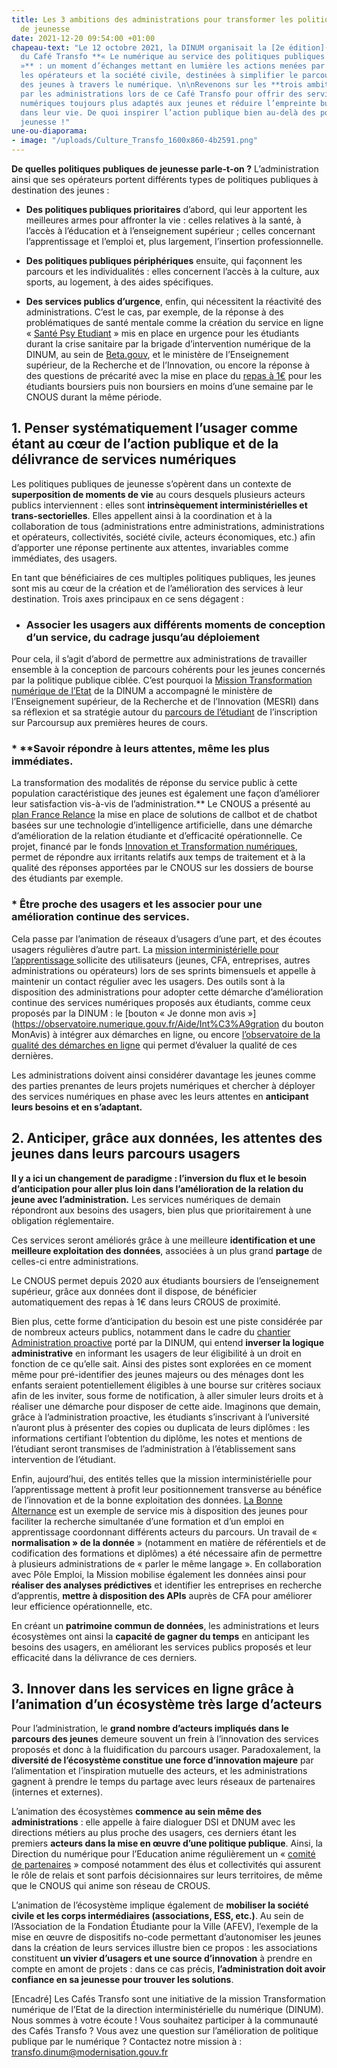```yaml
---
title: Les 3 ambitions des administrations pour transformer les politiques publiques
  de jeunesse
date: 2021-12-20 09:54:00 +01:00
chapeau-text: "Le 12 octobre 2021, la DINUM organisait la [2e édition](https://www.numerique.gouv.fr/agenda/cafe-de-la-transfo-number-2-le-numerique-au-service-des-politiques-publiques-de-jeunesse/)
  du Café Transfo **« Le numérique au service des politiques publiques de jeunesse
  »** : un moment d’échanges mettant en lumière les actions menées par les administrations,
  les opérateurs et la société civile, destinées à simplifier le parcours administratif
  des jeunes à travers le numérique. \n\nRevenons sur les **trois ambitions** portées
  par les administrations lors de ce Café Transfo pour offrir des services publics
  numériques toujours plus adaptés aux jeunes et réduire l’empreinte bureaucratique
  dans leur vie. De quoi inspirer l’action publique bien au-delà des politiques de
  jeunesse !"
une-ou-diaporama:
- image: "/uploads/Culture_Transfo_1600x860-4b2591.png"
---
```


**De quelles politiques publiques de jeunesse parle-t-on ?**
L’administration ainsi que ses opérateurs portent différents types de politiques publiques à destination des jeunes :

* **Des politiques publiques prioritaires** d’abord, qui leur apportent les meilleures armes pour affronter la vie : celles relatives à la santé, à l’accès à l’éducation et à l’enseignement supérieur ; celles concernant l’apprentissage et l’emploi et, plus largement, l’insertion professionnelle. 

* **Des politiques publiques périphériques** ensuite, qui façonnent les parcours et les individualités : elles concernent l’accès à la culture, aux sports, au logement, à des aides spécifiques. 

* **Des services publics d’urgence**, enfin, qui nécessitent la réactivité des administrations.
C’est le cas, par exemple, de la réponse à des problématiques de santé mentale comme la création du service en ligne « [Santé Psy Etudiant](https://santepsy.etudiant.gouv.fr/) » mis en place en urgence pour les étudiants durant la crise sanitaire par la brigade d’intervention numérique de la DINUM, au sein de [Beta.gouv](https://beta.gouv.fr/), et le ministère de l’Enseignement supérieur, de la Recherche et de l’Innovation, ou encore la réponse à des questions de précarité avec la mise en place du [repas à 1€](https://www.enseignementsup-recherche.gouv.fr/cid156629/www.enseignementsup-recherche.gouv.fr/cid156629/un-repas-a-un-euro-pour-tous-les-etudiants-dans-tous-les-crous.html) pour les étudiants boursiers puis non boursiers en moins d’une semaine par le CNOUS durant la même période. 

## 1. Penser systématiquement l’usager comme étant au cœur de l’action publique et de la délivrance de services numériques

Les politiques publiques de jeunesse s’opèrent dans un contexte de **superposition de moments de vie** au cours desquels plusieurs acteurs publics interviennent : elles sont **intrinsèquement interministérielles et trans-sectorielles**. Elles appellent ainsi à la coordination et à la collaboration de tous (administrations entre administrations, administrations et opérateurs, collectivités, société civile, acteurs économiques, etc.) afin d’apporter une réponse pertinente aux attentes, invariables comme immédiates, des usagers.

En tant que bénéficiaires de ces multiples politiques publiques, les jeunes sont mis au cœur de la création et de l’amélioration des services à leur destination. Trois axes principaux en ce sens dégagent :

* ### Associer les usagers aux différents moments de conception d’un service, du cadrage jusqu’au déploiement
Pour cela, il s’agit d’abord de permettre aux administrations de travailler ensemble à la conception de parcours cohérents pour les jeunes concernés par la politique publique ciblée. 
C’est pourquoi la [Mission Transformation numérique de l’Etat](https://www.numerique.gouv.fr/services/conseil-strategie-transformation-numerique/) de la DINUM a accompagné le ministère de l’Enseignement supérieur, de la Recherche et de l’Innovation (MESRI) dans sa réflexion et sa stratégie autour du [parcours de l’étudiant](https://twitter.com/_DINUM/status/1337326033473777665?s=20) de l’inscription sur Parcoursup aux premières heures de cours.

### * **Savoir répondre à leurs attentes, même les plus immédiates. 
La transformation des modalités de réponse du service public à cette population caractéristique des jeunes est également une façon d’améliorer leur satisfaction vis-à-vis de l’administration.**
Le CNOUS a présenté au [plan France Relance](https://france-relance.transformation.gouv.fr/) la mise en place de solutions de callbot et de chatbot basées sur une technologie d’intelligence artificielle, dans une démarche d’amélioration de la relation étudiante et d’efficacité opérationnelle. Ce projet, financé par le fonds [Innovation et Transformation numériques](https://france-relance.transformation.gouv.fr/d088-mettre-en-uvre-une-reforme-prioritaire-du-gou), permet de répondre aux irritants relatifs aux temps de traitement et à la qualité des réponses apportées par le CNOUS sur les dossiers de bourse des étudiants par exemple.

### * **Être proche des usagers et les associer pour une amélioration continue des services.**
 Cela passe par l’animation de réseaux d’usagers d’une part, et des écoutes usagers régulières d’autre part. 
La [mission interministérielle pour l’apprentissage ](https://mission-apprentissage.gitbook.io/general/la-mission-apprentissage/la-demarche-mise-en-oeuvre)sollicite des utilisateurs (jeunes, CFA, entreprises, autres administrations ou opérateurs) lors de ses sprints bimensuels et appelle à maintenir un contact régulier avec les usagers. 
Des outils sont à la disposition des administrations pour adopter cette démarche d’amélioration continue des services numériques proposés aux étudiants, comme ceux proposés par la DINUM : le [bouton « Je donne mon avis »](https://observatoire.numerique.gouv.fr/Aide/Int%C3%A9gration du bouton MonAvis) à intégrer aux démarches en ligne, ou encore [l’observatoire de la qualité des démarches en ligne](https://observatoire.numerique.gouv.fr/) qui permet d’évaluer la qualité de ces dernières. 

Les administrations doivent ainsi considérer davantage les jeunes comme des parties prenantes de leurs projets numériques et chercher à déployer des services numériques en phase avec les leurs attentes en **anticipant leurs besoins et en s’adaptant.**

## 2. Anticiper,  grâce aux données, les attentes des jeunes dans leurs parcours usagers

**Il y a ici un changement de paradigme : l’inversion du flux et le besoin d’anticipation pour aller plus loin dans l’amélioration de la relation du jeune avec l’administration.** Les services numériques de demain répondront aux besoins des usagers, bien plus que prioritairement à une obligation réglementaire. 

Ces services seront améliorés grâce à une meilleure **identification et une meilleure exploitation des données**, associées à un plus grand **partage** de celles-ci entre administrations. 

Le CNOUS permet depuis 2020 aux étudiants boursiers de l’enseignement supérieur, grâce aux données dont il dispose, de bénéficier automatiquement des repas à 1€ dans leurs CROUS de proximité. 

Bien plus, cette forme d’anticipation du besoin est une piste considérée par de nombreux acteurs publics, notamment dans le cadre du [chantier Administration proactive](https://www.modernisation.gouv.fr/actualites/tenue-du-6eme-comite-interministeriel-de-la-transformation-publique-citp) porté par la DINUM, qui entend **inverser la logique administrative** en informant les usagers de leur éligibilité à un droit en fonction de ce qu’elle sait. 
Ainsi des pistes sont explorées en ce moment même pour pré-identifier des jeunes majeurs ou des ménages dont les enfants seraient potentiellement éligibles à une bourse sur critères sociaux afin de les inviter, sous forme de notification, à aller simuler leurs droits et à réaliser une démarche pour disposer de cette aide. Imaginons que demain, grâce à l’administration proactive, les étudiants s’inscrivant à l’université n’auront plus à présenter des copies ou duplicata de leurs diplômes : les informations certifiant l’obtention du diplôme, les notes et mentions de l’étudiant seront transmises de l’administration à l’établissement sans intervention de l’étudiant. 


Enfin, aujourd’hui, des entités telles que la mission interministérielle pour l’apprentissage mettent à profit leur positionnement transverse au bénéfice de l’innovation et de la bonne exploitation des données. [La Bonne Alternance](https://labonnealternance.pole-emploi.fr/) est un exemple de service mis à disposition des jeunes pour faciliter la recherche simultanée d’une formation et d’un emploi en apprentissage coordonnant différents acteurs du parcours. Un travail de « **normalisation » de la donnée** » (notamment en matière de référentiels et de codification des formations et diplômes) a été nécessaire afin de permettre à plusieurs administrations de « parler le même langage ». En collaboration avec Pôle Emploi, la Mission mobilise également les données ainsi pour **réaliser des analyses prédictives** et identifier les entreprises en recherche d’apprentis, **mettre à disposition des APIs** auprès de CFA pour améliorer leur efficience opérationnelle, etc. 


En créant un **patrimoine commun de données**, les administrations et leurs écosystèmes ont ainsi la **capacité de gagner du temps** en anticipant les besoins des usagers, en améliorant les services publics proposés et leur efficacité dans la délivrance de ces derniers.

## 3. Innover dans les services en ligne grâce à l’animation d’un écosystème très large d’acteurs 

Pour l’administration, le **grand nombre d’acteurs impliqués dans le parcours des jeunes** demeure souvent un frein à l’innovation des services proposés et donc à la fluidification du parcours usager. Paradoxalement, la **diversité de l’écosystème constitue une force d’innovation majeure** par l’alimentation et l’inspiration mutuelle des acteurs, et les administrations gagnent à prendre le temps du partage avec leurs réseaux de partenaires (internes et externes). 

L’animation des écosystèmes **commence au sein même des administrations** : elle appelle à faire dialoguer DSI et DNUM avec les directions métiers au plus proche des usagers, ces derniers étant les premiers **acteurs dans la mise en œuvre d’une politique publique**. Ainsi, la Direction du numérique pour l’Education anime régulièrement un « [comité de partenaires](https://eduscol.education.fr/1066/le-comite-des-partenaires) » composé notamment des élus et collectivités qui assurent le rôle de relais et sont parfois décisionnaires sur leurs territoires, de même que le CNOUS qui anime son réseau de CROUS. 

L’animation de l’écosystème implique également de **mobiliser la société civile et les corps intermédiaires (associations, ESS, etc.)**. Au sein de l’Association de la Fondation Étudiante pour la Ville (AFEV), l’exemple de la mise en œuvre de dispositifs no-code permettant d’autonomiser les jeunes dans la création de leurs services illustre bien ce propos : les associations constituent **un vivier d’usagers et une source d’innovation** à prendre en compte en amont de projets : dans ce cas précis, **l’administration doit avoir confiance en sa jeunesse pour trouver les solutions**. 


[Encadré]
Les Cafés Transfo sont une initiative de la mission Transformation numérique de l’Etat de la direction interministérielle du numérique (DINUM).
Nous sommes à votre écoute !  Vous souhaitez participer à la communauté des Cafés Transfo ? Vous avez une question sur l’amélioration de politique publique par le numérique ? Contactez notre mission à : transfo.dinum@modernisation.gouv.fr

